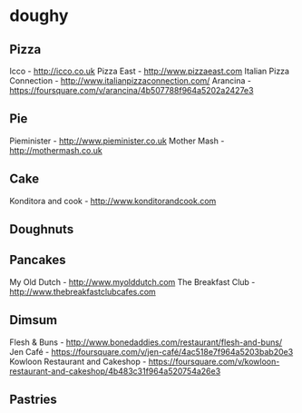 # doughy

## Pizza
  Icco - http://icco.co.uk
  Pizza East - http://www.pizzaeast.com
  Italian Pizza Connection - http://www.italianpizzaconnection.com/
  Arancina - https://foursquare.com/v/arancina/4b507788f964a5202a2427e3

## Pie
  Pieminister - http://www.pieminister.co.uk
  Mother Mash - http://mothermash.co.uk
  
## Cake
  Konditora and cook - http://www.konditorandcook.com

## Doughnuts

## Pancakes
  My Old Dutch - http://www.myolddutch.com
  The Breakfast Club - http://www.thebreakfastclubcafes.com
  
## Dimsum 
  Flesh & Buns - http://www.bonedaddies.com/restaurant/flesh-and-buns/
  Jen Café - https://foursquare.com/v/jen-café/4ac518e7f964a5203bab20e3
  Kowloon Restaurant and Cakeshop - https://foursquare.com/v/kowloon-restaurant-and-cakeshop/4b483c31f964a520754a26e3
  
## Pastries 
